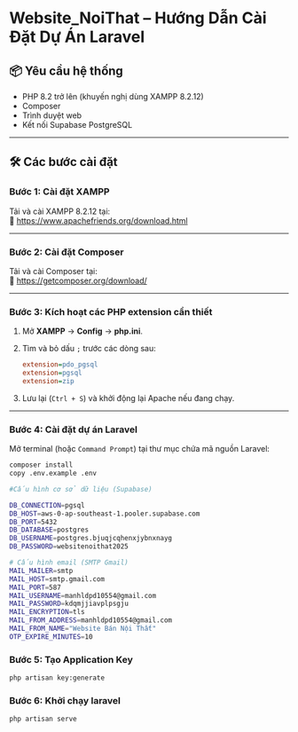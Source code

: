 # Website_NoiThat – Hướng Dẫn Cài Đặt Dự Án Laravel

## 📦 Yêu cầu hệ thống
- PHP 8.2 trở lên (khuyến nghị dùng XAMPP 8.2.12)
- Composer
- Trình duyệt web
- Kết nối Supabase PostgreSQL

---

## 🛠️ Các bước cài đặt

### Bước 1: Cài đặt XAMPP
Tải và cài XAMPP 8.2.12 tại:  
🔗 https://www.apachefriends.org/download.html

---

### Bước 2: Cài đặt Composer
Tải và cài Composer tại:  
🔗 https://getcomposer.org/download/

---

### Bước 3: Kích hoạt các PHP extension cần thiết
1. Mở **XAMPP** → **Config** → **php.ini**.
2. Tìm và bỏ dấu `;` trước các dòng sau:

    ```ini
    extension=pdo_pgsql
    extension=pgsql
    extension=zip
    ```

3. Lưu lại (`Ctrl + S`) và khởi động lại Apache nếu đang chạy.

---

### Bước 4: Cài đặt dự án Laravel

Mở terminal (hoặc `Command Prompt`) tại thư mục chứa mã nguồn Laravel:

```bash
composer install
copy .env.example .env

#Cấu hình cơ sở dữ liệu (Supabase)

DB_CONNECTION=pgsql
DB_HOST=aws-0-ap-southeast-1.pooler.supabase.com
DB_PORT=5432
DB_DATABASE=postgres
DB_USERNAME=postgres.bjuqjcqhenxjybnxnayg
DB_PASSWORD=websitenoithat2025

# Cấu hình email (SMTP Gmail)
MAIL_MAILER=smtp
MAIL_HOST=smtp.gmail.com
MAIL_PORT=587
MAIL_USERNAME=manhldpd10554@gmail.com
MAIL_PASSWORD=kdqmjjiavplpsgju
MAIL_ENCRYPTION=tls
MAIL_FROM_ADDRESS=manhldpd10554@gmail.com
MAIL_FROM_NAME="Website Bán Nội Thất"
OTP_EXPIRE_MINUTES=10

```
### Bước 5:  Tạo Application Key
```bash
php artisan key:generate

```
### Bước 6:  Khởi chạy laravel
```bash
php artisan serve
